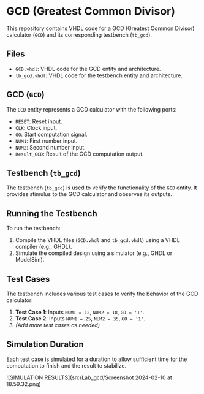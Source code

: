 # GCD (Greatest Common Divisor)

This repository contains VHDL code for a GCD (Greatest Common Divisor) calculator (`GCD`) and its corresponding testbench (`tb_gcd`).

## Files

- `GCD.vhdl`: VHDL code for the GCD entity and architecture.
- `tb_gcd.vhdl`: VHDL code for the testbench entity and architecture.

## GCD (`GCD`)

The `GCD` entity represents a GCD calculator with the following ports:

- `RESET`: Reset input.
- `CLK`: Clock input.
- `GO`: Start computation signal.
- `NUM1`: First number input.
- `NUM2`: Second number input.
- `Result_GCD`: Result of the GCD computation output.

## Testbench (`tb_gcd`)

The testbench (`tb_gcd`) is used to verify the functionality of the `GCD` entity. It provides stimulus to the GCD calculator and observes its outputs.

## Running the Testbench

To run the testbench:

1. Compile the VHDL files (`GCD.vhdl` and `tb_gcd.vhdl`) using a VHDL compiler (e.g., GHDL).
2. Simulate the compiled design using a simulator (e.g., GHDL or ModelSim).

## Test Cases

The testbench includes various test cases to verify the behavior of the GCD calculator:

1. **Test Case 1**: Inputs `NUM1 = 12`, `NUM2 = 18`, `GO = '1'`.
2. **Test Case 2**: Inputs `NUM1 = 25`, `NUM2 = 35`, `GO = '1'`.
3. *(Add more test cases as needed)*

## Simulation Duration

Each test case is simulated for a duration to allow sufficient time for the computation to finish and the result to stabilize.

![SIMULATION RESULTS](src/Lab_gcd/Screenshot 2024-02-10 at 18.59.32.png)
